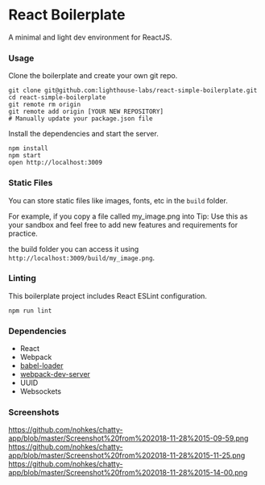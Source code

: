 React Boilerplate
=====================

A minimal and light dev environment for ReactJS.

### Usage

Clone the boilerplate and create your own git repo.

```
git clone git@github.com:lighthouse-labs/react-simple-boilerplate.git
cd react-simple-boilerplate
git remote rm origin
git remote add origin [YOUR NEW REPOSITORY]
# Manually update your package.json file
```

Install the dependencies and start the server.

```
npm install
npm start
open http://localhost:3009
```

### Static Files

You can store static files like images, fonts, etc in the `build` folder.

For example, if you copy a file called my_image.png into Tip: Use this as your sandbox and feel free to add new features and requirements for practice.

the build folder you can access it using `http://localhost:3009/build/my_image.png`.

### Linting

This boilerplate project includes React ESLint configuration.

```
npm run lint
```

### Dependencies

* React
* Webpack
* [babel-loader](https://github.com/babel/babel-loader)
* [webpack-dev-server](https://github.com/webpack/webpack-dev-server)
* UUID
* Websockets

### Screenshots
https://github.com/nohkes/chatty-app/blob/master/Screenshot%20from%202018-11-28%2015-09-59.png
https://github.com/nohkes/chatty-app/blob/master/Screenshot%20from%202018-11-28%2015-11-25.png
https://github.com/nohkes/chatty-app/blob/master/Screenshot%20from%202018-11-28%2015-14-00.png
